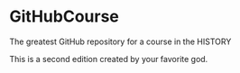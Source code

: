 # GitHubCourse
The greatest GitHub repository for a course in the HISTORY

This is a second edition created by your favorite god.